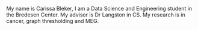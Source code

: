 My name is Carissa Bleker, I am a Data Science and Engineering student in the Bredesen Center. My advisor is Dr Langston in CS. My research is in cancer, graph thresholding and MEG. 
